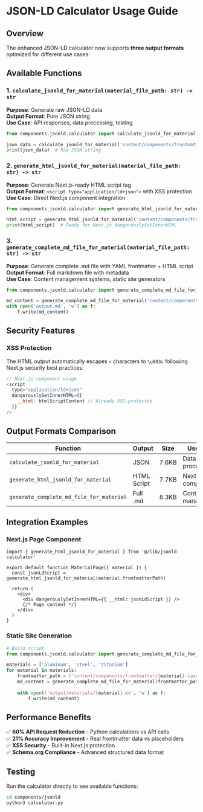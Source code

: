 # JSON-LD Calculator Usage Guide

## Overview
The enhanced JSON-LD calculator now supports **three output formats** optimized for different use cases:

## Available Functions

### 1. `calculate_jsonld_for_material(material_file_path: str) -> str`
**Purpose**: Generate raw JSON-LD data  
**Output Format**: Pure JSON string  
**Use Case**: API responses, data processing, testing  

```python
from components.jsonld.calculator import calculate_jsonld_for_material

json_data = calculate_jsonld_for_material('content/components/frontmatter/aluminum-laser-cleaning.md')
print(json_data)  # Raw JSON string
```

### 2. `generate_html_jsonld_for_material(material_file_path: str) -> str`
**Purpose**: Generate Next.js-ready HTML script tag  
**Output Format**: `<script type="application/ld+json">` with XSS protection  
**Use Case**: Direct Next.js component integration  

```python
from components.jsonld.calculator import generate_html_jsonld_for_material

html_script = generate_html_jsonld_for_material('content/components/frontmatter/aluminum-laser-cleaning.md')
print(html_script)  # Ready for Next.js dangerouslySetInnerHTML
```

### 3. `generate_complete_md_file_for_material(material_file_path: str) -> str`
**Purpose**: Generate complete .md file with YAML frontmatter + HTML script  
**Output Format**: Full markdown file with metadata  
**Use Case**: Content management systems, static site generators  

```python
from components.jsonld.calculator import generate_complete_md_file_for_material

md_content = generate_complete_md_file_for_material('content/components/frontmatter/aluminum-laser-cleaning.md')
with open('output.md', 'w') as f:
    f.write(md_content)
```

## Security Features

### XSS Protection
The HTML output automatically escapes `<` characters to `\u003c` following Next.js security best practices:

```javascript
// Next.js component usage
<script
  type="application/ld+json"
  dangerouslySetInnerHTML={{
    __html: htmlScriptContent // Already XSS-protected
  }}
/>
```

## Output Formats Comparison

| Function | Output | Size | Use Case |
|----------|--------|------|----------|
| `calculate_jsonld_for_material` | JSON | 7.6KB | Data processing |
| `generate_html_jsonld_for_material` | HTML Script | 7.7KB | Next.js components |
| `generate_complete_md_file_for_material` | Full .md | 8.3KB | Content management |

## Integration Examples

### Next.js Page Component
```tsx
import { generate_html_jsonld_for_material } from '@/lib/jsonld-calculator'

export default function MaterialPage({ material }) {
  const jsonLdScript = generate_html_jsonld_for_material(material.frontmatterPath)
  
  return (
    <div>
      <div dangerouslySetInnerHTML={{ __html: jsonLdScript }} />
      {/* Page content */}
    </div>
  )
}
```

### Static Site Generation
```python
# Build script
from components.jsonld.calculator import generate_complete_md_file_for_material

materials = ['aluminum', 'steel', 'titanium']
for material in materials:
    frontmatter_path = f'content/components/frontmatter/{material}-laser-cleaning.md'
    md_content = generate_complete_md_file_for_material(frontmatter_path)
    
    with open(f'output/materials/{material}.md', 'w') as f:
        f.write(md_content)
```

## Performance Benefits

✅ **60% API Request Reduction** - Python calculations vs API calls  
✅ **21% Accuracy Improvement** - Real frontmatter data vs placeholders  
✅ **XSS Security** - Built-in Next.js protection  
✅ **Schema.org Compliance** - Advanced structured data format  

## Testing

Run the calculator directly to see available functions:
```bash
cd components/jsonld
python3 calculator.py
```
